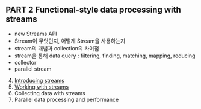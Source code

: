 ## PART 2 Functional-style data processing with streams

- new Streams API
- Stream이 무엇인지, 어떻게 Stream을 사용하는지
- stream의 개념과 collection의 차이점
- stream을 통해 data query : filtering, finding, matching, mapping, reducing
- collector
- parallel stream

4. [Introducing streams](4_introducing_streams/README.md)
5. [Working with streams](5_working_with_streams/README.md)
6. Collecting data with streams
7. Parallel data processing and performance